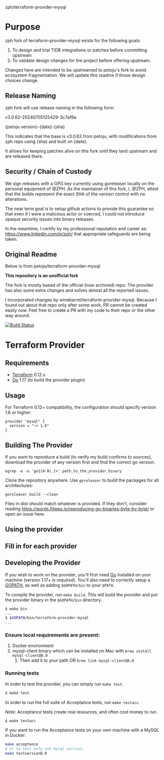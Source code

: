 zph/terraform-provider-mysql

# Purpose

zph fork of terraform-provider-mysql exists for the following goals:
1. To design and trial TiDB integrations or patches before committing upstream
2. To validate design changes for the project before offering upstream.

Changes here are intended to be upstreamed to petoju's fork to avoid ecosystem
fragmentation. We will update this readme if those design choices change.

## Release Naming

zph fork will use release naming in the following form:

v3.0.62-20240705125429-3c7af6a

{petoju version}-{date}-{sha}

This indicates that the base is v3.0.62 from petoju, with modifications from zph
repo using {sha} and built on {date}.

It allows for keeping patches alive on this fork until they land upstream and are
released there.

## Security / Chain of Custody

We sign releases with a GPG key currently using goreleaser locally on the personal
equipment of @ZPH. As the maintainer of this fork, I, @ZPH, attest that the builds
represent the exact SHA of the version control with no alterations.

The near term goal is to setup github actions to provide this guarantee
so that even if I were a malicious actor or coerced,
I could not introduce opaque security issues into binary releases.

In the meantime, I certify by my professional reputation and career as:
https://www.linkedin.com/in/zph/ that appropriate safeguards are being taken.

## Original Readme
Below is from petoju/terraform-provider-mysql:

**This repository is an unofficial fork**

The fork is mostly based of the official (now archived) repo.
The provider has also some extra changes and solves almost all the reported
issues.

I incorporated changes by winebarrel/terraform-provider-mysql. Because I found
out about that repo only after some work, PR cannot be created easily now.
Feel free to create a PR with my code to their repo or the other way around.

[![Build Status](https://www.travis-ci.com/petoju/terraform-provider-mysql.svg?branch=master)](https://www.travis-ci.com/petoju/terraform-provider-mysql)

Terraform Provider
==================

Requirements
------------

-	[Terraform](https://www.terraform.io/downloads.html) 0.12.x
-	[Go](https://golang.org/doc/install) 1.17 (to build the provider plugin)

Usage
-----

For Terraform 0.12+ compatibility, the configuration should specify version 1.6 or higher:

```hcl
provider "mysql" {
  version = "~> 1.6"
}
```

Building The Provider
---------------------

If you want to reproduce a build (to verify my build confirms to sources),
download the provider of any version first and find the correct go version:
```
egrep -a -o 'go1[0-9\.]+' path_to_the_provider_binary
```

Clone the repository anywhere. Use `goreleaser` to build the packages for all architectures:
```
goreleaser build --clean
```

Files in dist should match whatever is provided. If they don't, consider reading
https://words.filippo.io/reproducing-go-binaries-byte-by-byte/ or open an issue here.


Using the provider
----------------------
## Fill in for each provider

Developing the Provider
---------------------------

If you wish to work on the provider, you'll first need [Go](http://www.golang.org) installed on your machine (version 1.17+ is *required*). You'll also need to correctly setup a [GOPATH](http://golang.org/doc/code.html#GOPATH), as well as adding `$GOPATH/bin` to your `$PATH`.

To compile the provider, run `make build`. This will build the provider and put the provider binary in the `$GOPATH/bin` directory.

```sh
$ make bin
...
$ $GOPATH/bin/terraform-provider-mysql
...
```
### Ensure local requirements are present:

1. Docker environment
2. mysql-client binary which can be installed on Mac with `brew install mysql-client@8.0`
   1. Then add it to your path OR `brew link mysql-client@8.0`

### Running tests

In order to test the provider, you can simply run `make test`.

```sh
$ make test
```

In order to run the full suite of Acceptance tests, run `make testacc`.

*Note:* Acceptance tests create real resources, and often cost money to run.

```sh
$ make testacc
```

If you want to run the Acceptance tests on your own machine with a MySQL in Docker:

```bash
make acceptance
# or to test only one mysql version:
make testversion8.0
```
